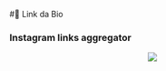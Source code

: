 #💙 Link da Bio

### Instagram links aggregator 

<div align= "center">
<img src="/images/Meus-Link-Letícia-Carmina.png">

</div>


